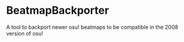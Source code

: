 # BeatmapBackporter
A tool to backport newer osu! beatmaps to be compatible in the 2008 version of osu!
